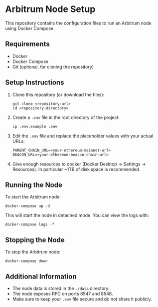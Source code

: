 # Arbitrum Node Setup

This repository contains the configuration files to run an Arbitrum node using Docker Compose.

## Requirements

- Docker
- Docker Compose
- Git (optional, for cloning the repository)

## Setup Instructions

1. Clone this repository (or download the files):
   ```
   git clone <repository-url>
   cd <repository-directory>
   ```

2. Create a `.env` file in the root directory of the project:
   ```
   cp .env.example .env
   ```

3. Edit the `.env` file and replace the placeholder values with your actual URLs:
   ```
   PARENT_CHAIN_URL=<your-ethereum-mainnet-url>
   BEACON_URL=<your-ethereum-beacon-chain-url>
   ```

4. Give enough resources to docker (Docker Desktop -> Settings -> Resources). In particular ~1TB of disk space is recommended.

## Running the Node

To start the Arbitrum node:

```
docker-compose up -d
```

This will start the node in detached mode. You can view the logs with:

```
docker-compose logs -f
```

## Stopping the Node

To stop the Arbitrum node:

```
docker-compose down
```

## Additional Information

- The node data is stored in the `./data` directory.
- The node exposes RPC on ports 8547 and 8548.
- Make sure to keep your `.env` file secure and do not share it publicly.